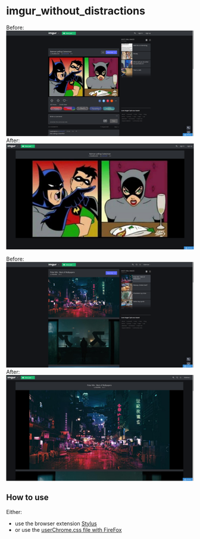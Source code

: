 # imgur_without_distractions

Before:
![c1.png](c1.png)
After:
![c2.png](c2.png)

Before:
![b1.png](b1.png)
After:
![b2.png](b2.png)

## How to use

Either:
- use the browser extension [Stylus](https://add0n.com/stylus.html)
- or use the [userChrome.css file with FireFox](https://www.howtogeek.com/334716/how-to-customize-firefoxs-user-interface-with-userchrome.css/)
